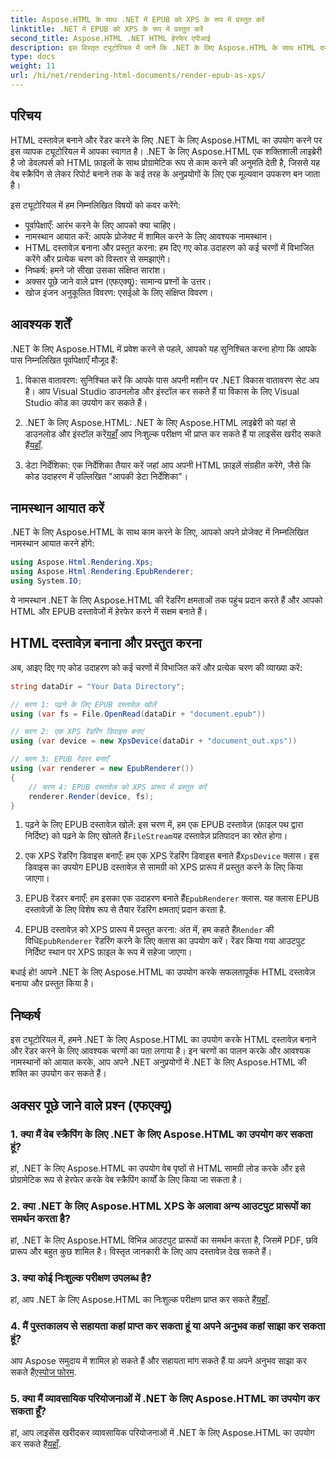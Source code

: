 ```yaml
---
title: Aspose.HTML के साथ .NET में EPUB को XPS के रूप में प्रस्तुत करें
linktitle: .NET में EPUB को XPS के रूप में प्रस्तुत करें
second_title: Aspose.HTML .NET HTML हेरफेर एपीआई
description: इस विस्तृत ट्यूटोरियल में जानें कि .NET के लिए Aspose.HTML के साथ HTML दस्तावेज़ कैसे बनाएँ और रेंडर करें। HTML मैनिपुलेशन, वेब स्क्रैपिंग और बहुत कुछ की दुनिया में गोता लगाएँ।
type: docs
weight: 11
url: /hi/net/rendering-html-documents/render-epub-as-xps/
---
```


## परिचय

HTML दस्तावेज़ बनाने और रेंडर करने के लिए .NET के लिए Aspose.HTML का उपयोग करने पर इस व्यापक ट्यूटोरियल में आपका स्वागत है। .NET के लिए Aspose.HTML एक शक्तिशाली लाइब्रेरी है जो डेवलपर्स को HTML फ़ाइलों के साथ प्रोग्रामेटिक रूप से काम करने की अनुमति देती है, जिससे यह वेब स्क्रैपिंग से लेकर रिपोर्ट बनाने तक के कई तरह के अनुप्रयोगों के लिए एक मूल्यवान उपकरण बन जाता है।

इस ट्यूटोरियल में हम निम्नलिखित विषयों को कवर करेंगे:
- पूर्वापेक्षाएँ: आरंभ करने के लिए आपको क्या चाहिए।
- नामस्थान आयात करें: आपके प्रोजेक्ट में शामिल करने के लिए आवश्यक नामस्थान।
- HTML दस्तावेज़ बनाना और प्रस्तुत करना: हम दिए गए कोड उदाहरण को कई चरणों में विभाजित करेंगे और प्रत्येक चरण को विस्तार से समझाएंगे।
- निष्कर्ष: हमने जो सीखा उसका संक्षिप्त सारांश।
- अक्सर पूछे जाने वाले प्रश्न (एफएक्यू): सामान्य प्रश्नों के उत्तर।
- खोज इंजन अनुकूलित विवरण: एसईओ के लिए संक्षिप्त विवरण।

## आवश्यक शर्तें

.NET के लिए Aspose.HTML में प्रवेश करने से पहले, आपको यह सुनिश्चित करना होगा कि आपके पास निम्नलिखित पूर्वापेक्षाएँ मौजूद हैं:

1. विकास वातावरण: सुनिश्चित करें कि आपके पास अपनी मशीन पर .NET विकास वातावरण सेट अप है। आप Visual Studio डाउनलोड और इंस्टॉल कर सकते हैं या विकास के लिए Visual Studio कोड का उपयोग कर सकते हैं।

2.  .NET के लिए Aspose.HTML: .NET के लिए Aspose.HTML लाइब्रेरी को यहां से डाउनलोड और इंस्टॉल करें[यहाँ](https://releases.aspose.com/html/net/) आप निःशुल्क परीक्षण भी प्राप्त कर सकते हैं या लाइसेंस खरीद सकते हैं[यहाँ](https://purchase.aspose.com/buy).

3. डेटा निर्देशिका: एक निर्देशिका तैयार करें जहां आप अपनी HTML फ़ाइलें संग्रहीत करेंगे, जैसे कि कोड उदाहरण में उल्लिखित "आपकी डेटा निर्देशिका"।

## नामस्थान आयात करें

.NET के लिए Aspose.HTML के साथ काम करने के लिए, आपको अपने प्रोजेक्ट में निम्नलिखित नामस्थान आयात करने होंगे:

```csharp
using Aspose.Html.Rendering.Xps;
using Aspose.Html.Rendering.EpubRenderer;
using System.IO;
```

ये नामस्थान .NET के लिए Aspose.HTML की रेंडरिंग क्षमताओं तक पहुंच प्रदान करते हैं और आपको HTML और EPUB दस्तावेजों में हेरफेर करने में सक्षम बनाते हैं।

## HTML दस्तावेज़ बनाना और प्रस्तुत करना

अब, आइए दिए गए कोड उदाहरण को कई चरणों में विभाजित करें और प्रत्येक चरण की व्याख्या करें:

```csharp
string dataDir = "Your Data Directory";

// चरण 1: पढ़ने के लिए EPUB दस्तावेज़ खोलें
using (var fs = File.OpenRead(dataDir + "document.epub"))

// चरण 2: एक XPS रेंडरिंग डिवाइस बनाएं
using (var device = new XpsDevice(dataDir + "document_out.xps"))

// चरण 3: EPUB रेंडरर बनाएँ
using (var renderer = new EpubRenderer())
{
    // चरण 4: EPUB दस्तावेज़ को XPS प्रारूप में प्रस्तुत करें
    renderer.Render(device, fs);
}
```

1.  पढ़ने के लिए EPUB दस्तावेज़ खोलें: इस चरण में, हम एक EPUB दस्तावेज़ (फ़ाइल पथ द्वारा निर्दिष्ट) को पढ़ने के लिए खोलते हैं`FileStream`यह दस्तावेज़ प्रतिपादन का स्रोत होगा।

2.  एक XPS रेंडरिंग डिवाइस बनाएँ: हम एक XPS रेंडरिंग डिवाइस बनाते हैं`XpsDevice` क्लास। इस डिवाइस का उपयोग EPUB दस्तावेज़ से सामग्री को XPS प्रारूप में प्रस्तुत करने के लिए किया जाएगा।

3.  EPUB रेंडरर बनाएँ: हम इसका एक उदाहरण बनाते हैं`EpubRenderer` क्लास. यह क्लास EPUB दस्तावेज़ों के लिए विशेष रूप से तैयार रेंडरिंग क्षमताएं प्रदान करता है.

4.  EPUB दस्तावेज़ को XPS प्रारूप में प्रस्तुत करना: अंत में, हम कहते हैं`Render` की विधि`EpubRenderer` रेंडरिंग करने के लिए क्लास का उपयोग करें। रेंडर किया गया आउटपुट निर्दिष्ट स्थान पर XPS फ़ाइल के रूप में सहेजा जाएगा।

बधाई हो! आपने .NET के लिए Aspose.HTML का उपयोग करके सफलतापूर्वक HTML दस्तावेज़ बनाया और प्रस्तुत किया है।

## निष्कर्ष

इस ट्यूटोरियल में, हमने .NET के लिए Aspose.HTML का उपयोग करके HTML दस्तावेज़ बनाने और रेंडर करने के लिए आवश्यक चरणों का पता लगाया है। इन चरणों का पालन करके और आवश्यक नामस्थानों को आयात करके, आप अपने .NET अनुप्रयोगों में .NET के लिए Aspose.HTML की शक्ति का उपयोग कर सकते हैं।

## अक्सर पूछे जाने वाले प्रश्न (एफएक्यू)

### 1. क्या मैं वेब स्क्रैपिंग के लिए .NET के लिए Aspose.HTML का उपयोग कर सकता हूं?

हां, .NET के लिए Aspose.HTML का उपयोग वेब पृष्ठों से HTML सामग्री लोड करके और इसे प्रोग्रामेटिक रूप से हेरफेर करके वेब स्क्रैपिंग कार्यों के लिए किया जा सकता है।

### 2. क्या .NET के लिए Aspose.HTML XPS के अलावा अन्य आउटपुट प्रारूपों का समर्थन करता है?

हां, .NET के लिए Aspose.HTML विभिन्न आउटपुट प्रारूपों का समर्थन करता है, जिसमें PDF, छवि प्रारूप और बहुत कुछ शामिल है। विस्तृत जानकारी के लिए आप दस्तावेज़ देख सकते हैं।

### 3. क्या कोई निःशुल्क परीक्षण उपलब्ध है?

 हां, आप .NET के लिए Aspose.HTML का निःशुल्क परीक्षण प्राप्त कर सकते हैं[यहाँ](https://releases.aspose.com/).

### 4. मैं पुस्तकालय से सहायता कहां प्राप्त कर सकता हूं या अपने अनुभव कहां साझा कर सकता हूं?

आप Aspose समुदाय में शामिल हो सकते हैं और सहायता मांग सकते हैं या अपने अनुभव साझा कर सकते हैं[एस्पोज फोरम](https://forum.aspose.com/).

### 5. क्या मैं व्यावसायिक परियोजनाओं में .NET के लिए Aspose.HTML का उपयोग कर सकता हूँ?

 हां, आप लाइसेंस खरीदकर व्यावसायिक परियोजनाओं में .NET के लिए Aspose.HTML का उपयोग कर सकते हैं[यहाँ](https://purchase.aspose.com/buy).

